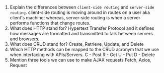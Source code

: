 1.  Explain the differences between `client-side routing` and `server-side routing`.
client-side routing is moving around in routes on a user aka client's machine; whereas, server-side routing is when a server performs functions that change routes.
1.  What does HTTP stand for?
Hypertext Transfer Protocol and it defines how messages are formatted and transmitted to talk between servers and browsers.
1.  What does CRUD stand for?
Create, Retrieve, Update, and Delete
1.  Which HTTP methods can be mapped to the CRUD acronym that we use when interfacing with APIs/Servers.
C - Post
R - Get
U - Put 
D - Delete
1.  Mention three tools we can use to make AJAX requests
Fetch, Axios, Request